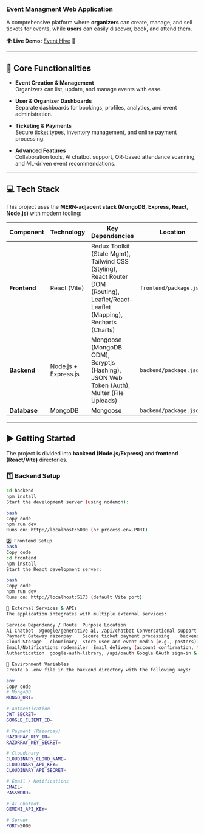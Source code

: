 ### Event Managment Web Application

A comprehensive platform where **organizers** can create, manage, and sell tickets for events, while **users** can easily discover, book, and attend them.  
        
🌍 **Live Demo:** [Event Hive](https://event-hive117.vercel.app/) 🚀  

---

## 🚀 Core Functionalities

- **Event Creation & Management**  
  Organizers can list, update, and manage events with ease.

- **User & Organizer Dashboards**  
  Separate dashboards for bookings, profiles, analytics, and event administration.

- **Ticketing & Payments**  
  Secure ticket types, inventory management, and online payment processing.

- **Advanced Features**  
  Collaboration tools, AI chatbot support, QR-based attendance scanning, and ML-driven event recommendations.

---

## 💻 Tech Stack

This project uses the **MERN-adjacent stack (MongoDB, Express, React, Node.js)** with modern tooling:

| Component  | Technology              | Key Dependencies                                                                 | Location                |
|------------|-------------------------|----------------------------------------------------------------------------------|-------------------------|
| **Frontend** | React (Vite)           | Redux Toolkit (State Mgmt), Tailwind CSS (Styling), React Router DOM (Routing), Leaflet/React-Leaflet (Mapping), Recharts (Charts) | `frontend/package.json` |
| **Backend**  | Node.js + Express.js   | Mongoose (MongoDB ODM), Bcryptjs (Hashing), JSON Web Token (Auth), Multer (File Uploads) | `backend/package.json`  |
| **Database** | MongoDB                | Mongoose                                                                         | `backend/package.json`  |

---

## ▶️ Getting Started

The project is divided into **backend (Node.js/Express)** and **frontend (React/Vite)** directories.  

### 1️⃣ Backend Setup

```bash
cd backend
npm install
Start the development server (using nodemon):

bash
Copy code
npm run dev
Runs on: http://localhost:5000 (or process.env.PORT)

2️⃣ Frontend Setup
bash
Copy code
cd frontend
npm install
Start the React development server:

bash
Copy code
npm run dev
Runs on: http://localhost:5173 (default Vite port)

📝 External Services & APIs
The application integrates with multiple external services:

Service	Dependency / Route	Purpose	Location
AI Chatbot	@google/generative-ai, /api/chatbot	Conversational support powered by Gemini AI	backend/package.json, backend/index.js
Payment Gateway	razorpay	Secure ticket payment processing	backend/package.json
Cloud Storage	cloudinary	Store user and event media (e.g., posters)	backend/package.json
Email/Notifications	nodemailer	Email delivery (account confirmation, tickets)	backend/package.json
Authentication	google-auth-library, /api/oauth	Google OAuth sign-in & registration	backend/package.json, backend/index.js

🔑 Environment Variables
Create a .env file in the backend directory with the following keys:

env
Copy code
# MongoDB
MONGO_URI=

# Authentication
JWT_SECRET=
GOOGLE_CLIENT_ID=

# Payment (Razorpay)
RAZORPAY_KEY_ID=
RAZORPAY_KEY_SECRET=

# Cloudinary
CLOUDINARY_CLOUD_NAME=
CLOUDINARY_API_KEY=
CLOUDINARY_API_SECRET=

# Email / Notifications
EMAIL=
PASSWORD=

# AI Chatbot
GEMINI_API_KEY=

# Server
PORT=5000
